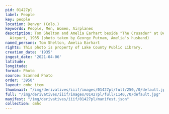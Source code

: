```yaml
---
pid: 01427pl
label: People
key: people
location: Denver (Colo.)
keywords: People, Men, Women, Airplanes
description: Tom Shelton and Amelia Earhart beside "The Crusader" at Denver Municipal
  Airport, 1935 (photo taken by George Putnam, Amelia's husband)
named_persons: Tom Shelton, Amelia Earhart
rights: This photo is property of Lake County Public Library.
creation_date: '1935'
ingest_date: '2021-04-06'
latitude: 
longitude: 
format: Photo
source: Scanned Photo
order: '3950'
layout: cmhc_item
thumbnail: "/img/derivatives/iiif/images/01427pl/full/250,/0/default.jpg"
full: "/img/derivatives/iiif/images/01427pl/full/1140,/0/default.jpg"
manifest: "/img/derivatives/iiif/01427pl/manifest.json"
collection: cmhc
---
```

